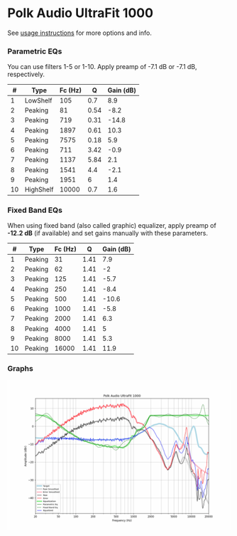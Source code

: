 # Polk Audio UltraFit 1000
See [usage instructions](https://github.com/jaakkopasanen/AutoEq#usage) for more options and info.

### Parametric EQs
You can use filters 1-5 or 1-10. Apply preamp of -7.1 dB or -7.1 dB, respectively.

|   # | Type      |   Fc (Hz) |    Q |   Gain (dB) |
|-----|-----------|-----------|------|-------------|
|   1 | LowShelf  |       105 | 0.7  |         8.9 |
|   2 | Peaking   |        81 | 0.54 |        -8.2 |
|   3 | Peaking   |       719 | 0.31 |       -14.8 |
|   4 | Peaking   |      1897 | 0.61 |        10.3 |
|   5 | Peaking   |      7575 | 0.18 |         5.9 |
|   6 | Peaking   |       711 | 3.42 |        -0.9 |
|   7 | Peaking   |      1137 | 5.84 |         2.1 |
|   8 | Peaking   |      1541 | 4.4  |        -2.1 |
|   9 | Peaking   |      1951 | 6    |         1.4 |
|  10 | HighShelf |     10000 | 0.7  |         1.6 |

### Fixed Band EQs
When using fixed band (also called graphic) equalizer, apply preamp of **-12.2 dB** (if available) and set gains manually with these parameters.

|   # | Type    |   Fc (Hz) |    Q |   Gain (dB) |
|-----|---------|-----------|------|-------------|
|   1 | Peaking |        31 | 1.41 |         7.9 |
|   2 | Peaking |        62 | 1.41 |        -2   |
|   3 | Peaking |       125 | 1.41 |        -5.7 |
|   4 | Peaking |       250 | 1.41 |        -8.4 |
|   5 | Peaking |       500 | 1.41 |       -10.6 |
|   6 | Peaking |      1000 | 1.41 |        -5.8 |
|   7 | Peaking |      2000 | 1.41 |         6.3 |
|   8 | Peaking |      4000 | 1.41 |         5   |
|   9 | Peaking |      8000 | 1.41 |         5.3 |
|  10 | Peaking |     16000 | 1.41 |        11.9 |

### Graphs
![](./Polk%20Audio%20UltraFit%201000.png)
